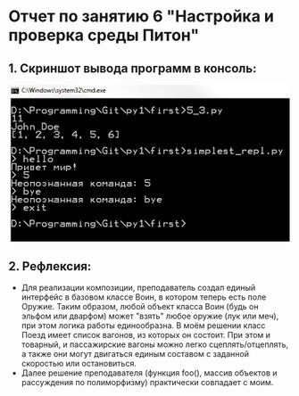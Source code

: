 ﻿# Отчет по занятию 6 "Настройка и проверка среды Питон"

## __1. Скриншот вывода программ в консоль:__
![](https://github.com/xSolomon/py1/blob/main/first/python_cli_test.jpg)

## __2. Рефлексия:__
- Для реализации композиции, преподаватель создал единый интерфейс в базовом классе Воин, в котором теперь есть поле Оружие. Таким образом, 
любой объект класса Воин (будь он эльфом или дварфом) может "взять" любое оружие (лук или меч), при этом логика работы единообразна.
В моём решении класс Поезд имеет список вагонов, из которых он состоит. При этом и товарный, и пассажирские вагоны можно легко 
сцеплять/отцеплять, а также они могут двигаться единым составом с заданной скоростью или остановиться.
- Далее решение преподавателя (функция foo(), массив объектов и рассуждения по полиморфизму) практически совпадает с моим.
